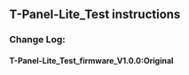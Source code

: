 <!--
 * @Description: None
 * @version: V1.0.0
 * @Author: LILYGO_L
 * @Date: 2023-09-12 18:12:36
 * @LastEditors: LILYGO_L
 * @LastEditTime: 2023-11-24 15:52:27
 * @License: GPL 3.0
-->
## T-Panel-Lite_Test instructions

### Change Log:
#### T-Panel-Lite_Test_firmware_V1.0.0:Original

